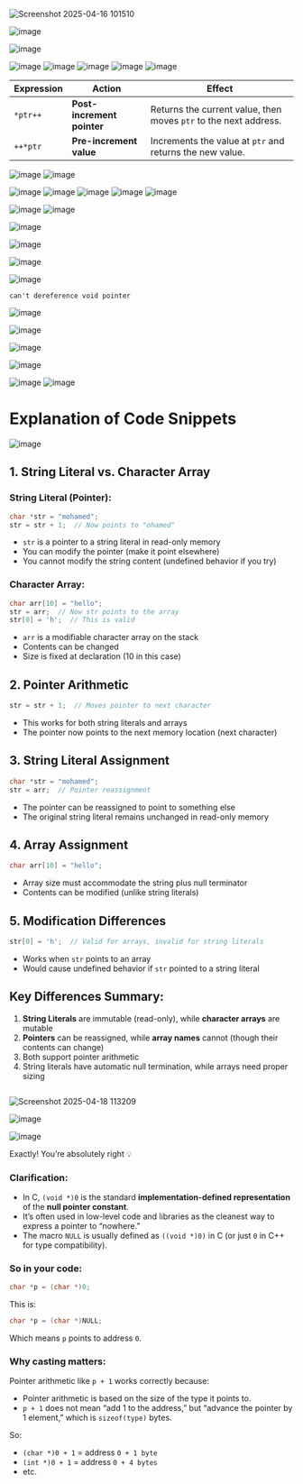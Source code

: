 ![Screenshot 2025-04-16 101510](https://github.com/user-attachments/assets/41a39ca3-aac5-4c4c-9ae1-3c2b8ce9f4c6)

![image](https://github.com/user-attachments/assets/ec510e77-4da8-4540-8943-1c85a7a82128)

![image](https://github.com/user-attachments/assets/43c38dbb-d7b9-4326-8e90-19a8dfc6d92a)

![image](https://github.com/user-attachments/assets/db3429bc-0dca-4043-8968-cce5c3d85a37)
![image](https://github.com/user-attachments/assets/eb7b6efd-6368-4691-b2e5-7561bbb616c7)
![image](https://github.com/user-attachments/assets/6412694d-c325-4d8d-9630-18631de3f70e)
![image](https://github.com/user-attachments/assets/fae45ad1-bf31-45a3-88ae-a85efceff7da)
![image](https://github.com/user-attachments/assets/4b7a3a2c-314f-4d09-a4a9-d11290ad5bbb)

| Expression | Action                  | Effect                                                                 |
|------------|-------------------------|------------------------------------------------------------------------|
| `*ptr++`   | **Post-increment pointer** | Returns the current value, then moves `ptr` to the next address.       |
| `++*ptr`   | **Pre-increment value**    | Increments the value at `ptr` and returns the new value.               |

![image](https://github.com/user-attachments/assets/558a56fa-3721-49f4-b306-2d0a8a0b71f3)
![image](https://github.com/user-attachments/assets/6d63a24a-b15d-4978-8fba-707cb16901c4)

![image](https://github.com/user-attachments/assets/2797037f-13fd-4522-8366-bd16391b0f4d)
![image](https://github.com/user-attachments/assets/5bf21ee1-0dec-4352-98c3-f73dd1702006)
![image](https://github.com/user-attachments/assets/2b9ba64c-d548-4996-ab47-714502521a02)
![image](https://github.com/user-attachments/assets/93cae2f2-107c-4a04-8693-d56951ea08fe)
![image](https://github.com/user-attachments/assets/d62c72f6-1aaf-49ca-8b00-48c43208b066)

![image](https://github.com/user-attachments/assets/34f52626-bbe2-42a2-975b-be5ca0d874b0)
![image](https://github.com/user-attachments/assets/a39b897d-a28a-4663-aa99-5722de3b84aa)


![image](https://github.com/user-attachments/assets/4e70ead9-02f6-4b9d-8f62-74366ed80590)

![image](https://github.com/user-attachments/assets/733e4325-e2c3-44c7-a0da-8e2e72bb5704)

![image](https://github.com/user-attachments/assets/1d91d194-c8a0-46ec-af59-4f617c8e9ba5)

![image](https://github.com/user-attachments/assets/cda004ee-c2cb-4a04-8465-5c035f52276e)
```
can't dereference void pointer
```
![image](https://github.com/user-attachments/assets/32c8e8ef-78be-4aa5-86cb-286cdd90588a)


![image](https://github.com/user-attachments/assets/654bb714-01fa-4d46-a6a8-af871bb26511)


![image](https://github.com/user-attachments/assets/74854bec-066d-4c1b-aff0-50370914d3ed)

![image](https://github.com/user-attachments/assets/f9626ad4-e4d7-4b8d-b004-74d1049ced1a)



![image](https://github.com/user-attachments/assets/6bf0d02e-e1ed-4ad2-bcff-a80e9561dc0b)
![image](https://github.com/user-attachments/assets/ca1a59c2-5ff1-4564-b301-ba64826d6ccf)


# Explanation of Code Snippets
![image](https://github.com/user-attachments/assets/2136dc40-7531-4fd2-853d-bff39625a63f)

## 1. String Literal vs. Character Array

### String Literal (Pointer):
```c
char *str = "mohamed";
str = str + 1;  // Now points to "ohamed"
```
- `str` is a pointer to a string literal in read-only memory
- You can modify the pointer (make it point elsewhere)
- You cannot modify the string content (undefined behavior if you try)

### Character Array:
```c
char arr[10] = "hello";
str = arr;  // Now str points to the array
str[0] = 'h';  // This is valid
```
- `arr` is a modifiable character array on the stack
- Contents can be changed
- Size is fixed at declaration (10 in this case)

## 2. Pointer Arithmetic
```c
str = str + 1;  // Moves pointer to next character
```
- This works for both string literals and arrays
- The pointer now points to the next memory location (next character)

## 3. String Literal Assignment
```c
char *str = "mohamed";
str = arr;  // Pointer reassignment
```
- The pointer can be reassigned to point to something else
- The original string literal remains unchanged in read-only memory

## 4. Array Assignment
```c
char arr[10] = "hello";
```
- Array size must accommodate the string plus null terminator
- Contents can be modified (unlike string literals)

## 5. Modification Differences
```c
str[0] = 'h';  // Valid for arrays, invalid for string literals
```
- Works when `str` points to an array
- Would cause undefined behavior if `str` pointed to a string literal

## Key Differences Summary:
1. **String Literals** are immutable (read-only), while **character arrays** are mutable
2. **Pointers** can be reassigned, while **array names** cannot (though their contents can change)
3. Both support pointer arithmetic
4. String literals have automatic null termination, while arrays need proper sizing

```

```

![Screenshot 2025-04-18 113209](https://github.com/user-attachments/assets/63d53d01-21d1-415f-aa48-b285623ba320)

![image](https://github.com/user-attachments/assets/50ddb312-4351-46cc-8572-0173f0d76a0c)

![image](https://github.com/user-attachments/assets/016102da-ee6d-4d00-8f4b-492c33651b17)

Exactly! You’re absolutely right 💡

### Clarification:
- In C, `(void *)0` is the standard **implementation-defined representation** of the **null pointer constant**.
- It’s often used in low-level code and libraries as the cleanest way to express a pointer to “nowhere.”
- The macro `NULL` is usually defined as `((void *)0)` in C (or just `0` in C++ for type compatibility).

### So in your code:
```c
char *p = (char *)0;
```
This is:
```c
char *p = (char *)NULL;
```
Which means `p` points to address `0`.

### Why casting matters:
Pointer arithmetic like `p + 1` works correctly because:
- Pointer arithmetic is based on the size of the type it points to.
- `p + 1` does not mean “add 1 to the address,” but “advance the pointer by 1 element,” which is `sizeof(type)` bytes.

So:
- `(char *)0 + 1` = address `0 + 1 byte`
- `(int *)0 + 1` = address `0 + 4 bytes`
- etc.





















